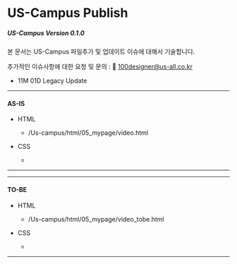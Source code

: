 # US-Campus Publish

##### US-Campus Version 0.1.0

본 문서는 US-Campus 파일추가 및 업데이트 이슈에 대해서 기술합니다.

추가적인 이슈사항에 대한 요청 및 문의 : 📨 100designer@us-all.co.kr

- 11M 01D Legacy Update


---

#### AS-IS

- HTML

  - /Us-campus/html/05_mypage/video.html


- CSS

  - 


---


---

#### TO-BE

<!--👇🏼 해당 부분 수정 
                    1. 탭 Sticky
                    2. 탭 갯수 증가 예측 > Swipe  -->

- HTML

  - /Us-campus/html/05_mypage/video_tobe.html


- CSS

  - 


---
